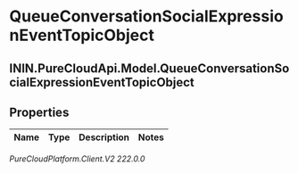 # QueueConversationSocialExpressionEventTopicObject

## ININ.PureCloudApi.Model.QueueConversationSocialExpressionEventTopicObject

## Properties

|Name | Type | Description | Notes|
|------------ | ------------- | ------------- | -------------|



_PureCloudPlatform.Client.V2 222.0.0_
